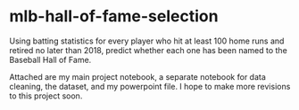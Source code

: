 # mlb-hall-of-fame-selection
Using batting statistics for every player who hit at least 100 home runs and retired no later than 2018, predict whether each one has been named to the Baseball Hall of Fame.

Attached are my main project notebook, a separate notebook for data cleaning, the dataset, and my powerpoint file.
I hope to make more revisions to this project soon.
